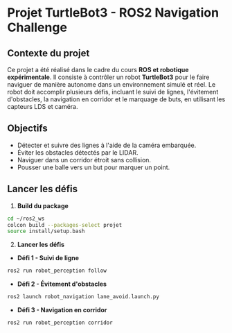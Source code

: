 # Projet TurtleBot3 - ROS2 Navigation Challenge

## Contexte du projet

Ce projet a été réalisé dans le cadre du cours **ROS et robotique expérimentale**. Il consiste à contrôler un robot **TurtleBot3** pour le faire naviguer de manière autonome dans un environnement simulé et réel. Le robot doit accomplir plusieurs défis, incluant le suivi de lignes, l'évitement d'obstacles, la navigation en corridor et le marquage de buts, en utilisant les capteurs LDS et caméra.

## Objectifs

* Détecter et suivre des lignes à l'aide de la caméra embarquée.
* Éviter les obstacles détectés par le LIDAR.
* Naviguer dans un corridor étroit sans collision.
* Pousser une balle vers un but pour marquer un point.


## Lancer les défis

1. **Build du package**

```bash
cd ~/ros2_ws
colcon build --packages-select projet
source install/setup.bash
```

2. **Lancer les défis**

* **Défi 1 - Suivi de ligne**

```bash
ros2 run robot_perception follow
```

* **Défi 2 - Évitement d'obstacles**

```bash
ros2 launch robot_navigation lane_avoid.launch.py
```

* **Défi 3 - Navigation en corridor**

```bash
ros2 run robot_perception corridor
```



